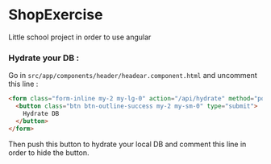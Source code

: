 # ShopExercise

Little school project in order to use angular

### Hydrate your DB :

Go in `src/app/components/header/headear.component.html` and uncomment this line :

```html
<form class="form-inline my-2 my-lg-0" action="/api/hydrate" method="post">
  <button class="btn btn-outline-success my-2 my-sm-0" type="submit">
    Hydrate DB
  </button>
</form>
```

Then push this button to hydrate your local DB and comment this line in order to hide the button.

